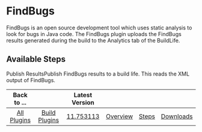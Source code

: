 
FindBugs
========


FindBugs is an open source development tool which uses static analysis to look for bugs in Java code. The FindBugs plugin uploads the FindBugs results generated during the build to the Analytics tab of the BuildLife.



Available Steps
---------------


Publish ResultsPublish FindBugs results to a build life. This reads the XML output of FindBugs.





|Back to ...||Latest Version||||
| :---: | :---: | :---: | :---: | :---: | :---: |
|[All Plugins](../../index.md)|[Build Plugins](../README.md)|[11.753113](https://raw.githubusercontent.com/UrbanCode/IBM-UCB-PLUGINS/main/files/FindBugs/FindBugs-11.753113.zip)|[Overview](overview.md)|[Steps](steps.md)|[Downloads](downloads.md)|
